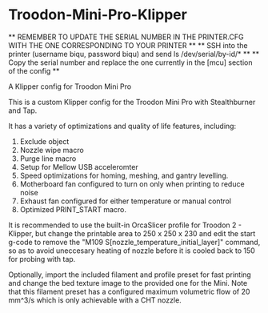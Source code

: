 # Troodon-Mini-Pro-Klipper

** REMEMBER TO UPDATE THE SERIAL NUMBER IN THE PRINTER.CFG WITH THE ONE CORRESPONDING TO YOUR PRINTER **
** SSH into the printer (username biqu, password biqu) and send ls /dev/serial/by-id/* **
** Copy the serial number and replace the one currently in the [mcu] section of the config **

A Klipper config for Troodon Mini Pro

This is a custom Klipper config for the Troodon Mini Pro with Stealthburner and Tap. 

It has a variety of optimizations and quality of life features, including:

1. Exclude object
2. Nozzle wipe macro
3. Purge line macro
4. Setup for Mellow USB acceleromter
5. Speed optimizations for homing, meshing, and gantry levelling.
6. Motherboard fan configured to turn on only when printing to reduce noise
7. Exhaust fan configured for either temperature or manual control
8. Optimized PRINT_START macro.

It is recommended to use the built-in OrcaSlicer profile for Troodon 2 - Klipper, but change the printable area to 250 x 250 x 230 and edit the start g-code to remove the "M109 S[nozzle_temperature_initial_layer]" command, so as to avoid uneccesary heating of nozzle before it is cooled back to 150 for probing with tap.

Optionally, import the included filament and profile preset for fast printing and change the bed texture image to the provided one for the Mini. Note that this filament preset has a configured maximum volumetric flow of 20 mm^3/s which is only achievable with a CHT nozzle.
